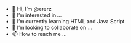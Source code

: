 - 👋 Hi, I’m @ererz
- 👀 I’m interested in ...
- 🌱 I’m currently learning HTML and Java Script
- 💞️ I’m looking to collaborate on ...
- 📫 How to reach me ...

<!---
ererz/ererz is a ✨ special ✨ repository because its `README.md` (this file) appears on your GitHub profile.
You can click the Preview link to take a look at your changes.
--->
